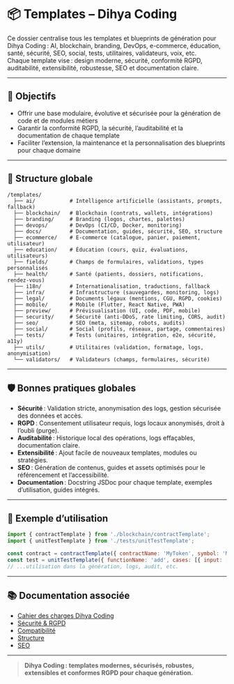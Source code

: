 # 📦 Templates – Dihya Coding

Ce dossier centralise tous les templates et blueprints de génération pour Dihya Coding : AI, blockchain, branding, DevOps, e-commerce, éducation, santé, sécurité, SEO, social, tests, utilitaires, validateurs, voix, etc.  
Chaque template vise : design moderne, sécurité, conformité RGPD, auditabilité, extensibilité, robustesse, SEO et documentation claire.

---

## 🚀 Objectifs

- Offrir une base modulaire, évolutive et sécurisée pour la génération de code et de modules métiers
- Garantir la conformité RGPD, la sécurité, l’auditabilité et la documentation de chaque template
- Faciliter l’extension, la maintenance et la personnalisation des blueprints pour chaque domaine

---

## 📁 Structure globale

```
/templates/
  ├── ai/           # Intelligence artificielle (assistants, prompts, fallback)
  ├── blockchain/   # Blockchain (contrats, wallets, intégrations)
  ├── branding/     # Branding (logos, chartes, palettes)
  ├── devops/       # DevOps (CI/CD, Docker, monitoring)
  ├── docs/         # Documentation, guides, sécurité, SEO, structure
  ├── ecommerce/    # E-commerce (catalogue, panier, paiement, utilisateur)
  ├── education/    # Éducation (cours, quiz, évaluations, utilisateurs)
  ├── fields/       # Champs de formulaires, validations, types personnalisés
  ├── health/       # Santé (patients, dossiers, notifications, rendez-vous)
  ├── i18n/         # Internationalisation, traductions, fallback
  ├── infra/        # Infrastructure (sauvegardes, monitoring, logs)
  ├── legal/        # Documents légaux (mentions, CGU, RGPD, cookies)
  ├── mobile/       # Mobile (Flutter, React Native, PWA)
  ├── preview/      # Prévisualisation (UI, code, PDF, mobile)
  ├── security/     # Sécurité (anti-DDoS, rate limiting, CORS, audit)
  ├── seo/          # SEO (meta, sitemap, robots, audits)
  ├── social/       # Social (profils, réseaux, partage, commentaires)
  ├── tests/        # Tests (unitaires, intégration, e2e, sécurité, a11y)
  ├── utils/        # Utilitaires (validation, formatage, logs, anonymisation)
  └── validators/   # Validateurs (champs, formulaires, sécurité)
```

---

## 🛡️ Bonnes pratiques globales

- **Sécurité** : Validation stricte, anonymisation des logs, gestion sécurisée des données et accès.
- **RGPD** : Consentement utilisateur requis, logs locaux anonymisés, droit à l’oubli (purge).
- **Auditabilité** : Historique local des opérations, logs effaçables, documentation claire.
- **Extensibilité** : Ajout facile de nouveaux templates, modules ou stratégies.
- **SEO** : Génération de contenus, guides et assets optimisés pour le référencement et l’accessibilité.
- **Documentation** : Docstring JSDoc pour chaque template, exemples d’utilisation, guides intégrés.

---

## 📝 Exemple d’utilisation

```js
import { contractTemplate } from './blockchain/contractTemplate';
import { unitTestTemplate } from './tests/unitTestTemplate';

const contract = contractTemplate({ contractName: 'MyToken', symbol: 'MTK' });
const test = unitTestTemplate({ functionName: 'add', cases: [{ input: [1, 2], expected: 3 }] });
// ...utilisation dans la génération, logs, audit, etc.
```

---

## 📚 Documentation associée

- [Cahier des charges Dihya Coding](../../../../docs/user_guide/README.md)
- [Sécurité & RGPD](../docs/security.md)
- [Compatibilité](../docs/compatibility.md)
- [Structure](../docs/structure.md)
- [SEO](../docs/seo.md)

---

> **Dihya Coding : templates modernes, sécurisés, robustes, extensibles et conformes RGPD pour chaque génération.**
